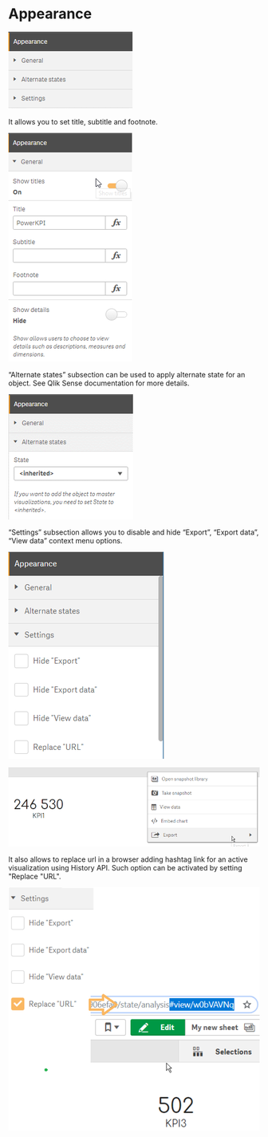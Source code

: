# Appearance

![](../.gitbook/assets/image%20%2828%29.png)

It allows you to set title, subtitle and footnote.

![General](../.gitbook/assets/image%20%28122%29.png)

“Alternate states” subsection can be used to apply alternate state for an object. See Qlik Sense documentation for more details.

![Alternative states](../.gitbook/assets/image%20%28108%29.png)

“Settings” subsection allows you to disable and hide “Export”, “Export data”, “View data” context menu options. 



![Settings](../.gitbook/assets/image%20%2829%29.png)



![Visualization context menu](../.gitbook/assets/image%20%2867%29.png)

It also allows to replace url in a browser adding hashtag link for an active visualization using History API. Such option can be activated by setting "Replace "URL".

![Replace &quot;URL&quot;](../.gitbook/assets/image%20%28144%29.png)





